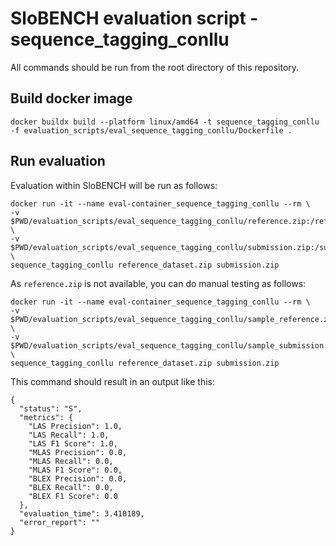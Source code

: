 # SloBENCH evaluation script - sequence_tagging_conllu

All commands should be run from the root directory of this repository.

## Build docker image 
```
docker buildx build --platform linux/amd64 -t sequence_tagging_conllu -f evaluation_scripts/eval_sequence_tagging_conllu/Dockerfile .
```

## Run evaluation 

Evaluation within SloBENCH will be run as follows:

```
docker run -it --name eval-container_sequence_tagging_conllu --rm \
-v $PWD/evaluation_scripts/eval_sequence_tagging_conllu/reference.zip:/reference_dataset.zip \
-v $PWD/evaluation_scripts/eval_sequence_tagging_conllu/submission.zip:/submission.zip \
sequence_tagging_conllu reference_dataset.zip submission.zip
```

As `reference.zip` is not available, you can do manual testing as follows:


```
docker run -it --name eval-container_sequence_tagging_conllu --rm \
-v $PWD/evaluation_scripts/eval_sequence_tagging_conllu/sample_reference.zip:/reference_dataset.zip \
-v $PWD/evaluation_scripts/eval_sequence_tagging_conllu/sample_submission.zip:/submission.zip \
sequence_tagging_conllu reference_dataset.zip submission.zip
```

This command should result in an output like this:


```
{
  "status": "S",
  "metrics": {
    "LAS Precision": 1.0,
    "LAS Recall": 1.0,
    "LAS F1 Score": 1.0,
    "MLAS Precision": 0.0,
    "MLAS Recall": 0.0,
    "MLAS F1 Score": 0.0,
    "BLEX Precision": 0.0,
    "BLEX Recall": 0.0,
    "BLEX F1 Score": 0.0
  },
  "evaluation_time": 3.410189,
  "error_report": ""
}
```